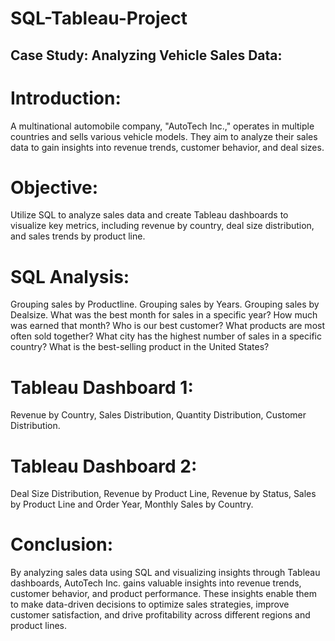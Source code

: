 # SQL-Tableau-Project
## Case Study: Analyzing Vehicle Sales Data:

# Introduction:
A multinational automobile company, "AutoTech Inc.," operates in multiple countries and sells various vehicle models. They aim to analyze their sales data to gain insights into revenue trends, customer behavior, and deal sizes.

# Objective:
Utilize SQL to analyze sales data and create Tableau dashboards to visualize key metrics, including revenue by country, deal size distribution, and sales trends by product line.

# SQL Analysis:

Grouping sales by Productline.
Grouping sales by Years.
Grouping sales by Dealsize.
What was the best month for sales in a specific year? How much was earned that month?
Who is our best customer?
What products are most often sold together?
What city has the highest number of sales in a specific country?
What is the best-selling product in the United States?

# Tableau Dashboard 1: 

Revenue by Country,
Sales Distribution,
Quantity Distribution,
Customer Distribution.

# Tableau Dashboard 2:

Deal Size Distribution,
Revenue by Product Line,
Revenue by Status,
Sales by Product Line and Order Year,
Monthly Sales by Country.

# Conclusion:
By analyzing sales data using SQL and visualizing insights through Tableau dashboards, AutoTech Inc. gains valuable insights into revenue trends, customer behavior, and product performance. These insights enable them to make data-driven decisions to optimize sales strategies, improve customer satisfaction, and drive profitability across different regions and product lines.



